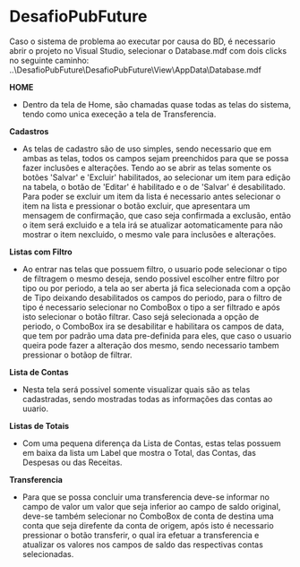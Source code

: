 # DesafioPubFuture

Caso o sistema de problema ao executar por causa do BD, é necessario abrir o projeto no Visual Studio, selecionar o Database.mdf com dois clicks no seguinte caminho:
..\DesafioPubFuture\DesafioPubFuture\View\AppData\Database.mdf

**HOME**
   - Dentro da tela de Home, são chamadas quase todas as telas do sistema, tendo como unica execeção a tela de Transferencia.

**Cadastros**
   - As telas de cadastro são de uso simples, sendo necessario que em ambas as telas, todos os campos sejam preenchidos para que se possa fazer inclusões e alterações.
Tendo ao se abrir as telas somente os botões 'Salvar' e 'Excluir' habilitados, ao selecionar um item para edição na tabela, o botão de 'Editar' é habilitado e o de 
'Salvar' é desabilitado. Para poder se excluir um item da lista é necessario antes selecionar o item na lista e pressionar o botão excluir, que apresentara um mensagem 
de confirmação, que caso seja confirmada a exclusão, então o item será excluido e a tela irá se atualizar aotomaticamente para não mostrar o item nexcluido, o mesmo vale 
para inclusões e alterações.

**Listas com Filtro**
   - Ao entrar nas telas que possuem filtro, o usuario pode selecionar o tipo de filtragem o mesmo deseja, sendo possivel escolher entre filtro por tipo ou por periodo,
a tela ao ser aberta já fica selecionada com a opção de Tipo deixando desabilitados os campos do periodo, para o filtro de tipo é necessario selecionar no ComboBox 
o tipo a ser filtrado e após isto selecionar o botão filtrar. Caso sejá selecionada a opção de periodo, o ComboBox ira se desabilitar e habilitara os campos de data, 
que tem por padrão uma data pre-definida para eles, que caso o usuario queira pode fazer a alteração dos mesmo, sendo necessario tambem pressionar o botãop de filtrar.

**Lista de Contas**
   - Nesta tela será possivel somente visualizar quais são as telas cadastradas, sendo mostradas todas as informações das contas ao uuario.
  
**Listas de Totais**
   - Com uma pequena diferença da Lista de Contas, estas telas possuem em baixa da lista um Label que mostra o Total, das Contas, das Despesas ou das Receitas.
  
**Transferencia**
   - Para que se possa concluir uma transferencia deve-se informar no campo de valor um valor que seja inferior ao campo de saldo original, deve-se também selecionar no
ComboBox de conta de destina uma conta que seja direfente da conta de origem, após isto é necessario pressionar o botão transferir, o qual ira efetuar a transferencia 
e atualizar os valores nos campos de saldo das respectivas contas selecionadas.
